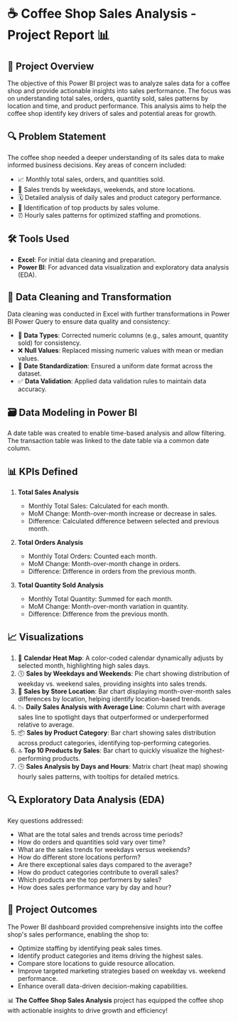 # ☕ Coffee Shop Sales Analysis - Project Report 📊

## 📝 Project Overview
The objective of this Power BI project was to analyze sales data for a coffee shop and provide actionable insights into sales performance. The focus was on understanding total sales, orders, quantity sold, sales patterns by location and time, and product performance. This analysis aims to help the coffee shop identify key drivers of sales and potential areas for growth.

## 🔍 Problem Statement
The coffee shop needed a deeper understanding of its sales data to make informed business decisions. Key areas of concern included:
- 📈 Monthly total sales, orders, and quantities sold.
- 📅 Sales trends by weekdays, weekends, and store locations.
- 🗓️ Detailed analysis of daily sales and product category performance.
- 🥇 Identification of top products by sales volume.
- ⏰ Hourly sales patterns for optimized staffing and promotions.

## 🛠️ Tools Used
- **Excel**: For initial data cleaning and preparation.
- **Power BI**: For advanced data visualization and exploratory data analysis (EDA).

## 🧹 Data Cleaning and Transformation
Data cleaning was conducted in Excel with further transformations in Power BI Power Query to ensure data quality and consistency:
- 🔢 **Data Types**: Corrected numeric columns (e.g., sales amount, quantity sold) for consistency.
- ❌ **Null Values**: Replaced missing numeric values with mean or median values.
- 📅 **Date Standardization**: Ensured a uniform date format across the dataset.
- ✅ **Data Validation**: Applied data validation rules to maintain data accuracy.

## 🗃️ Data Modeling in Power BI
A date table was created to enable time-based analysis and allow filtering. The transaction table was linked to the date table via a common date column.

## 📊 KPIs Defined
1. **Total Sales Analysis**
   - Monthly Total Sales: Calculated for each month.
   - MoM Change: Month-over-month increase or decrease in sales.
   - Difference: Calculated difference between selected and previous month.

2. **Total Orders Analysis**
   - Monthly Total Orders: Counted each month.
   - MoM Change: Month-over-month change in orders.
   - Difference: Difference in orders from the previous month.

3. **Total Quantity Sold Analysis**
   - Monthly Total Quantity: Summed for each month.
   - MoM Change: Month-over-month variation in quantity.
   - Difference: Difference from the previous month.

## 📈 Visualizations
1. 📅 **Calendar Heat Map**: A color-coded calendar dynamically adjusts by selected month, highlighting high sales days.
2. 🕔 **Sales by Weekdays and Weekends**: Pie chart showing distribution of weekday vs. weekend sales, providing insights into sales trends.
3. 🏢 **Sales by Store Location**: Bar chart displaying month-over-month sales differences by location, helping identify location-based trends.
4. 📉 **Daily Sales Analysis with Average Line**: Column chart with average sales line to spotlight days that outperformed or underperformed relative to average.
5. 📦 **Sales by Product Category**: Bar chart showing sales distribution across product categories, identifying top-performing categories.
6. 🔝 **Top 10 Products by Sales**: Bar chart to quickly visualize the highest-performing products.
7. 🕒 **Sales Analysis by Days and Hours**: Matrix chart (heat map) showing hourly sales patterns, with tooltips for detailed metrics.

## 🔍 Exploratory Data Analysis (EDA)
Key questions addressed:
- What are the total sales and trends across time periods?
- How do orders and quantities sold vary over time?
- What are the sales trends for weekdays versus weekends?
- How do different store locations perform?
- Are there exceptional sales days compared to the average?
- How do product categories contribute to overall sales?
- Which products are the top performers by sales?
- How does sales performance vary by day and hour?

## 🎯 Project Outcomes
The Power BI dashboard provided comprehensive insights into the coffee shop's sales performance, enabling the shop to:
- Optimize staffing by identifying peak sales times.
- Identify product categories and items driving the highest sales.
- Compare store locations to guide resource allocation.
- Improve targeted marketing strategies based on weekday vs. weekend performance.
- Enhance overall data-driven decision-making capabilities.

📊 **The Coffee Shop Sales Analysis** project has equipped the coffee shop with actionable insights to drive growth and efficiency!
